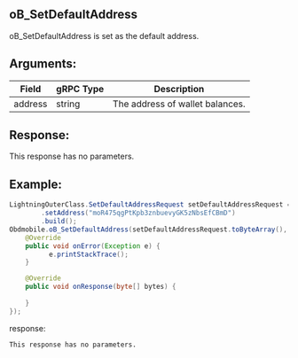 ## oB_SetDefaultAddress

oB_SetDefaultAddress is set as the default address.

## Arguments:
| Field		   |	gRPC Type		|	 Description  |
| -------- 	   |	---------       |    ---------    |  
| address	   |	string		    |	 The address of wallet balances.|

## Response:
This response has no parameters.

## Example:

<!--
java code example
-->

```java
LightningOuterClass.SetDefaultAddressRequest setDefaultAddressRequest = LightningOuterClass.SetDefaultAddressRequest.newBuilder()
        .setAddress("moR475qgPtKpb3znbuevyGK5zNbsEfCBmD")
        .build();
Obdmobile.oB_SetDefaultAddress(setDefaultAddressRequest.toByteArray(), new Callback() {
    @Override
    public void onError(Exception e) {
          e.printStackTrace();
    }

    @Override
    public void onResponse(byte[] bytes) {
    
    }
});
```

<!--
The response for the example
-->
response:
```
This response has no parameters.
```
